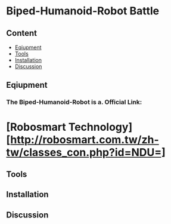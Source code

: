 # Biped-Humanoid-Robot Battle

## Content
  * [Eqiupment](#Equipment)
  * [Tools](#Tools)
  * [Installation](#Installation)
  * [Discussion](#Discussion)
## Eqiupment
### The Biped-Humanoid-Robot is a. Official Link:


  # [Robosmart Technology][http://robosmart.com.tw/zh-tw/classes_con.php?id=NDU=]


## Tools




## Installation























## Discussion
